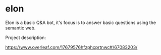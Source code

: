 # elon
Elon is a basic Q&amp;A bot, it's focus is to answer basic questions using the semantic web.

Project description: 

https://www.overleaf.com/17679576hfzphcprtnwc#/67083203/
